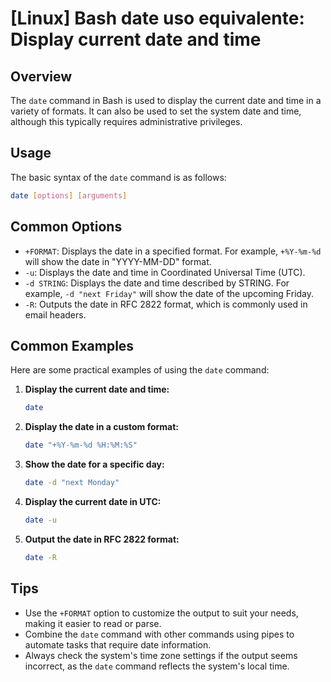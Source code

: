 # [Linux] Bash date uso equivalente: Display current date and time

## Overview
The `date` command in Bash is used to display the current date and time in a variety of formats. It can also be used to set the system date and time, although this typically requires administrative privileges.

## Usage
The basic syntax of the `date` command is as follows:

```bash
date [options] [arguments]
```

## Common Options
- `+FORMAT`: Displays the date in a specified format. For example, `+%Y-%m-%d` will show the date in "YYYY-MM-DD" format.
- `-u`: Displays the date and time in Coordinated Universal Time (UTC).
- `-d STRING`: Displays the date and time described by STRING. For example, `-d "next Friday"` will show the date of the upcoming Friday.
- `-R`: Outputs the date in RFC 2822 format, which is commonly used in email headers.

## Common Examples
Here are some practical examples of using the `date` command:

1. **Display the current date and time:**
   ```bash
   date
   ```

2. **Display the date in a custom format:**
   ```bash
   date "+%Y-%m-%d %H:%M:%S"
   ```

3. **Show the date for a specific day:**
   ```bash
   date -d "next Monday"
   ```

4. **Display the current date in UTC:**
   ```bash
   date -u
   ```

5. **Output the date in RFC 2822 format:**
   ```bash
   date -R
   ```

## Tips
- Use the `+FORMAT` option to customize the output to suit your needs, making it easier to read or parse.
- Combine the `date` command with other commands using pipes to automate tasks that require date information.
- Always check the system's time zone settings if the output seems incorrect, as the `date` command reflects the system's local time.